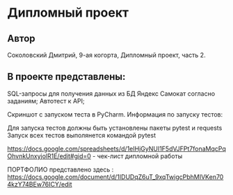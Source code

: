 ﻿# Дипломный проект

## Автор

Соколовский Дмитрий, 9-ая когорта, Дипломный проект, часть 2.


## В проекте представлены:

SQL-запросы для получения данных из БД Яндекс Самокат согласно заданиям;
Автотест к API;

Скриншот с запуском теста в PyCharm.
Информация по запуску тестов:

Для запуска тестов должны быть установлены пакеты pytest и requests
Запуск всех тестов выполянется командой pytest

https://docs.google.com/spreadsheets/d/1eIHjGyNUI1F5dVJFPt7fonaMqcPqOhvnkUnxyjolR1E/edit#gid=0 - чек-лист дипломной работы

ПОРТФОЛИО представлено здесь : https://docs.google.com/document/d/1IDUDqZ6uT_9xqTwigcPbhMIVKen704kzY74BEw76ICY/edit
